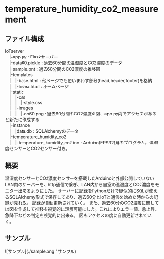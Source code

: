 # temperature_humidity_co2_measurement
## ファイル構成
IoTserver  
&emsp;|-app.py : Flaskサーバー  
&emsp;|-data60.pickle : 過去60分間の温湿度とCO2濃度のデータ  
&emsp;|-sample.pnt : 過去60分間のCO2濃度の推移図  
&emsp;|-templates  
&emsp;|&emsp;|-base.html : 他ページでも使いまわす部分(head,header,footer)を格納  
&emsp;|&emsp;|-index.html : ホームページ  
&emsp;|-static  
&emsp;|&emsp;|-css  
&emsp;|&emsp;|&emsp;|-style.css  
&emsp;|&emsp;|-images  
&emsp;|&emsp;|&emsp;|-co60.png : 過去60分間のCO2濃度の図、app.py内でアクセスがあると新たに作成する  
&emsp;|-instance  
&emsp;|&emsp;|data.db : SQLAlchemyのデータ  
&emsp;|-temperature_humidity_co2  
&emsp;|&emsp;|-temperature_humidity_co2.ino : Arduino(EPS32)用のプログラム。温湿度センサーとCO2センサー付き。  

## 概要
温湿度センサーとCO2濃度センサーを搭載したArduinoと外部公開していないLAN内のサーバーを、http通信で繋ぎ、LAN内から自室の温湿度とCO2濃度をモニター出来るようにした。
サーバーに記録をPythonだけで疑似的にSQLが使えるSQLAlchemy形式で保存してあり、過去60分とIoTと通信を始めた時からの記録が見れる。
記録が自動更新されていく。
また、過去60分のCO2濃度に関しては図を作成して推移を視覚的に理解可能にした。これによりエラー値、急上昇、急降下などの判定を視覚的に出来る。
図もアクセスの度に自動更新されていく。

## サンプル
![サンプル](./sample.png "サンプル)
